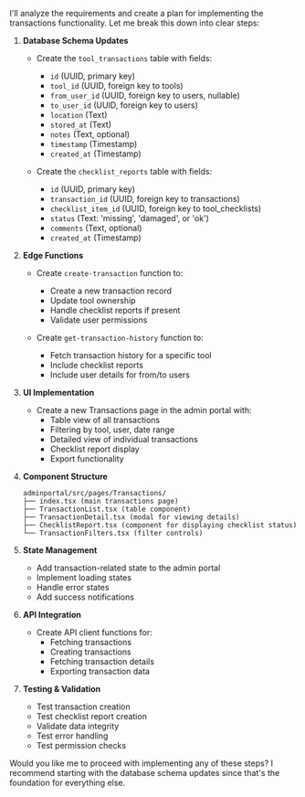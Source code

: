 I'll analyze the requirements and create a plan for implementing the transactions functionality. Let me break this down into clear steps:

1. **Database Schema Updates**
   - Create the `tool_transactions` table with fields:
     - `id` (UUID, primary key)
     - `tool_id` (UUID, foreign key to tools)
     - `from_user_id` (UUID, foreign key to users, nullable)
     - `to_user_id` (UUID, foreign key to users)
     - `location` (Text)
     - `stored_at` (Text)
     - `notes` (Text, optional)
     - `timestamp` (Timestamp)
     - `created_at` (Timestamp)

   - Create the `checklist_reports` table with fields:
     - `id` (UUID, primary key)
     - `transaction_id` (UUID, foreign key to transactions)
     - `checklist_item_id` (UUID, foreign key to tool_checklists)
     - `status` (Text: 'missing', 'damaged', or 'ok')
     - `comments` (Text, optional)
     - `created_at` (Timestamp)

2. **Edge Functions**
   - Create `create-transaction` function to:
     - Create a new transaction record
     - Update tool ownership
     - Handle checklist reports if present
     - Validate user permissions
   
   - Create `get-transaction-history` function to:
     - Fetch transaction history for a specific tool
     - Include checklist reports
     - Include user details for from/to users

3. **UI Implementation**
   - Create a new Transactions page in the admin portal with:
     - Table view of all transactions
     - Filtering by tool, user, date range
     - Detailed view of individual transactions
     - Checklist report display
     - Export functionality

4. **Component Structure**
   ```
   adminportal/src/pages/Transactions/
   ├── index.tsx (main transactions page)
   ├── TransactionList.tsx (table component)
   ├── TransactionDetail.tsx (modal for viewing details)
   ├── ChecklistReport.tsx (component for displaying checklist status)
   └── TransactionFilters.tsx (filter controls)
   ```

5. **State Management**
   - Add transaction-related state to the admin portal
   - Implement loading states
   - Handle error states
   - Add success notifications

6. **API Integration**
   - Create API client functions for:
     - Fetching transactions
     - Creating transactions
     - Fetching transaction details
     - Exporting transaction data

7. **Testing & Validation**
   - Test transaction creation
   - Test checklist report creation
   - Validate data integrity
   - Test error handling
   - Test permission checks

Would you like me to proceed with implementing any of these steps? I recommend starting with the database schema updates since that's the foundation for everything else.
